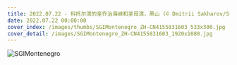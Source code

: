 ```yaml
---
title: 2022.07.22 - 科托尔湾的圣乔治海峡和圣母湾，黑山 (© Dmitrii Sakharov/Shutterstock)
date: 2022.07.22 00:00:00
cover_index: /images/thumbs/SGIMontenegro_ZH-CN4155831603_533x300.jpg
cover_detail: /images/SGIMontenegro_ZH-CN4155831603_1920x1080.jpg
---
```


![SGIMontenegro](/images/SGIMontenegro_ZH-CN4155831603_1920x1080.jpg)
